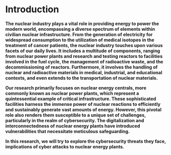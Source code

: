 # Introduction

**The nuclear industry plays a vital role in providing energy to power the modern world, encompassing a diverse spectrum of elements within civilian nuclear infrastructure. From the generation of electricity for widespread consumption to the utilization of medical isotopes in the treatment of cancer patients, the nuclear industry touches upon various facets of our daily lives. It includes a multitude of components, ranging from nuclear power plants and research and testing reactors to facilities involved in the fuel cycle, the management of radioactive waste, and the decommissioning of reactors. Furthermore, it involves the handling of nuclear and radioactive materials in medical, industrial, and educational contexts, and even extends to the transportation of nuclear materials.**

**Our research primarily focuses on nuclear energy centrals, more commonly known as nuclear power plants, which represent a quintessential example of critical infrastructure. These sophisticated facilities harness the immense power of nuclear reactions to efficiently and sustainably generate vast amounts of energy. However, this pivotal role also renders them susceptible to a unique set of challenges, particularly in the realm of cybersecurity. The digitalization and interconnectedness of nuclear energy plants have introduced vulnerabilities that necessitate meticulous safeguarding.**

**In this research, we will try to explore the cybersecurity threats they face, implications of cyber attacks to nuclear energy plants.**
